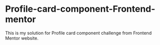 # Profile-card-component-Frontend-mentor
This is my solution for Profile card component challenge from Frontend Mentor website.
